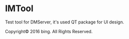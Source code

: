 # IMTool
Test tool for DMServer, it's used QT package for UI design.

Copyright© 2016 bing. All Rights Reserved.
